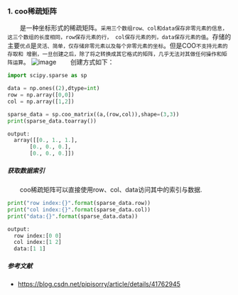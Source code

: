 ### 1. coo稀疏矩阵
&emsp;&emsp;是一种坐标形式的稀疏矩阵。`采用三个数组row、col和data保存非零元素的信息，这三个数组的长度相同，row保存元素的行，
col保存元素的列，data保存元素的值`。存储的主要`优点`是`灵活、简单，仅存储非零元素以及每个非零元素的坐标`。但是COO`不支持元素的存取和
增删，一旦创建之后，除了将之转换成其它格式的矩阵，几乎无法对其做任何操作和矩阵运算`。
![image](https://raw.githubusercontent.com/AnchoretY/images/master/blog/image.idx2bm86fe.png)
&emsp;&emsp;创建方式如下：
```python
import scipy.sparse as sp

data = np.ones((2),dtype=int)
row = np.array([0,0])
col = np.array([1,2])

sparse_data = sp.coo_matrix((a,(row,col)),shape=(3,3))
print(sparse_data.toarray())

output:
  array([[0., 1., 1.],
       [0., 0., 0.],
       [0., 0., 0.]])
```
##### 获取数据索引
&emsp;&emsp;coo稀疏矩阵可以直接使用row、col、data访问其中的索引与数据.
```python
print("row index:{}".format(sparse_data.row))
print("col index:{}".format(sparse_data.col))
print("data:{}".format(sparse_data.data))

output:
  row index:[0 0]
  col index:[1 2]
  data:[1 1]
```






##### 参考文献
- https://blog.csdn.net/pipisorry/article/details/41762945
